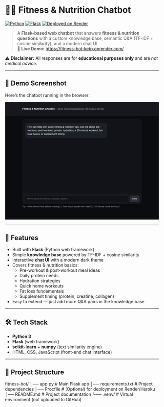 # 🏋️‍♀️ Fitness & Nutrition Chatbot

[![Python](https://img.shields.io/badge/Python-3.11-blue?logo=python)](https://www.python.org/) 
[![Flask](https://img.shields.io/badge/Flask-Web_Framework-green?logo=flask)](https://flask.palletsprojects.com/) 
[![Deployed on Render](https://img.shields.io/badge/Deploy-Render-purple?logo=render)](https://render.com/)

> A **Flask-based web chatbot** that answers **fitness & nutrition questions** with a custom knowledge base, semantic Q&A (TF-IDF + cosine similarity), and a modern chat UI.  
> 🚀 **Live Demo:** https://fitness-bot-ketp.onrender.com/

⚠️ **Disclaimer:** All responses are for **educational purposes only** and are *not medical advice*.  

---
## 📸 Demo Screenshot

Here’s the chatbot running in the browser:

![Demo Screenshot](demo.png)

---


## 🚀 Features
- Built with **Flask** (Python web framework)  
- Simple **knowledge base** powered by TF-IDF + cosine similarity  
- Interactive **chat UI** with a modern dark theme  
- Covers fitness & nutrition basics:  
  - Pre-workout & post-workout meal ideas  
  - Daily protein needs  
  - Hydration strategies  
  - Quick home workouts  
  - Fat loss fundamentals  
  - Supplement timing (protein, creatine, collagen)  
- Easy to extend — just add more Q&A pairs in the knowledge base  

---

## 🛠️ Tech Stack
- **Python 3**  
- **Flask** (web framework)  
- **scikit-learn** + **numpy** (text similarity engine)  
- HTML, CSS, JavaScript (front-end chat interface)  

---

## 📂 Project Structure
fitness-bot/
│── app.py # Main Flask app
│── requirements.txt # Project dependencies
│── Procfile # (Optional) for deployment on Render/Heroku
│── README.md # Project documentation
└── .venv/ # Virtual environment (not uploaded to GitHub)
